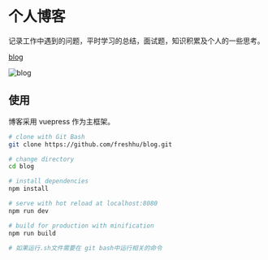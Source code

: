 <!--
 * @Author: jiangnan
 * @Email: hujiangnan@hatech.com.cn
 * @Date: 2021-11-07 21:32:32
 * @LastEditors: jiangnan
 * @LastEditTime: 2021-11-09 10:58:56
 * @Describle: 描述
-->


# 个人博客

记录工作中遇到的问题，平时学习的总结，面试题，知识积累及个人的一些思考。

[blog](https://freshhu.github.io/blog/)

![blog](https://freshhu.github.io/blog/blog.png)

## 使用

博客采用 vuepress 作为主框架。

```sh
# clone with Git Bash
git clone https://github.com/freshhu/blog.git

# change directory
cd blog

# install dependencies
npm install

# serve with hot reload at localhost:8080
npm run dev

# build for production with minification
npm run build

# 如果运行.sh文件需要在 git bash中运行相关的命令

```